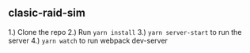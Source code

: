 ## clasic-raid-sim

1.) Clone the repo
2.) Run `yarn install`
3.) `yarn server-start` to run the server
4.) `yarn watch` to run webpack dev-server
